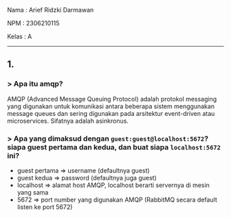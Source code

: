 Nama : Arief Ridzki Darmawan

NPM : 2306210115

Kelas : A

---
## 1.
### > Apa itu amqp?
AMQP (Advanced Message Queuing Protocol) adalah protokol messaging yang digunakan untuk komunikasi antara beberapa sistem menggunakan message queues dan sering digunakan pada arsitektur event-driven atau microservices. Sifatnya adalah asinkronus.

### > Apa yang dimaksud dengan ```guest:guest@localhost:5672```? siapa guest pertama dan kedua, dan buat siapa ```localhost:5672``` ini?
* guest pertama => username (defaultnya guest)
* guest kedua => password (defaultnya juga guest)
* localhost => alamat host AMQP, localhost berarti servernya di mesin yang sama
* 5672 => port number yang digunakan AMQP (RabbitMQ secara default listen ke port 5672)
